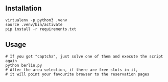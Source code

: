 Installation
-----------

```
virtualenv -p python3 .venv
source .venv/bin/activate
pip install -r requirements.txt
```

Usage
-----

```
# If you got "captcha", just solve one of them and execute the script again
python berlin.py
# After the area selection, if there are free slots in it,
# it will point your favourite browser to the reservation pages
```
